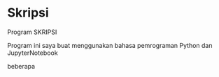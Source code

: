 # Skripsi
Program SKRIPSI

Program ini saya buat menggunakan bahasa pemrograman Python dan JupyterNotebook

beberapa 
